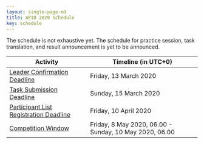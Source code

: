 ```yaml
---
layout: single-page-md
title: APIO 2020 Schedule
key: schedule
---
```


The schedule is not exhaustive yet.
The schedule for practice session, task translation, and result announcement is yet to be announced.

| Activity | Timeline (in UTC+0) |
|----------|----------|
| [Leader Confirmation Deadline](registration) | Friday, 13 March 2020 |
| [Task Submission Deadline](call-for-tasks) | Sunday, 15 March 2020 |
| [Participant List Registration Deadline](registration) | Friday, 10 April 2020 |
| [Competition Window](rules) | Friday, 8 May 2020, 06.00 - Sunday, 10 May 2020, 06.00 |
